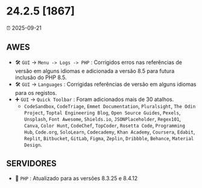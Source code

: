 # 24.2.5 [1867]

⏰ 2025-09-21

## AWES
- 🛠️ `GUI` -> `Menu -> Logs -> PHP` : Corrigidos erros nas referências de versão em alguns idiomas e adicionada a versão 8.5 para futura inclusão do PHP 8.5.
- 🛠️ `GUI` -> `Languages` : Corrigidas referências de versão em alguns idiomas para os registos.
- ➕ `GUI` -> `Quick Toolbar` : Foram adicionados mais de 30 atalhos.
    - `CodeSandbox`, `CodeTriage`, `Emmet Documentation`, `Pluralsight`, `The Odin Project`, `Toptal Engineering Blog`, `Open Source Guides`, `Pexels`, `Unsplash`, `Font Awesome`, `Shields.io`, `JSONPlaceholder`, `Regex101`, `Canva`, `Color Hunt`, `CodeChef`, `TopCoder`, `Rosetta Code`, `Programming Hub`, `Code.org`, `SoloLearn`, `Codecademy`, `Khan Academy`, `Coursera`, `Edabit`, `Replit`, `Bitbucket`, `GitLab`, `Figma`, `Zeplin`, `Dribbble`, `Behance`, `Material Design`.

## SERVIDORES
- 🔄 `PHP` : Atualizado para as versões 8.3.25 e 8.4.12
